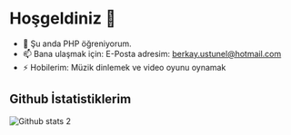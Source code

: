 # Hoşgeldiniz 👋

- 🌱 Şu anda PHP öğreniyorum.
- 📫 Bana ulaşmak için: E-Posta adresim: berkay.ustunel@hotmail.com
- ⚡ Hobilerim: Müzik dinlemek ve video oyunu oynamak

## Github İstatistiklerim
![Github stats 2](https://github-readme-stats.vercel.app/api?username=berkayustunel&show_icons=true&theme=radical)

